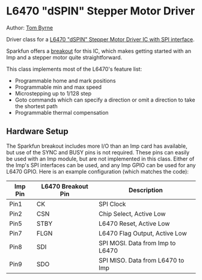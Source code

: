 L6470 "dSPIN" Stepper Motor Driver
===================================

Author: [Tom Byrne](https://github.com/tombrew/)

Driver class for a [L6470 "dSPIN" Stepper Motor Driver IC with SPI interface](http://www.st.com/st-web-ui/static/active/en/resource/technical/document/datasheet/CD00255075.pdf
).

Sparkfun offers a [breakout](https://www.sparkfun.com/products/11611) for this IC, which makes getting started with an Imp and a stepper motor quite straightforward.

This class implements most of the L6470's feature list:

 *  Programmable home and mark positions
 *  Programmable min and max speed
 *  Microstepping up to 1/128 step
 *  Goto commands which can specify a direction or omit a direction to take the shortest path
 *  Programmable thermal compensation

## Hardware Setup
The Sparkfun breakout includes more I/O than an Imp card has available, but use of the SYNC and BUSY pins is not required. These pins can easily be used with an Imp module, but are not implemented in this class. Either of the Imp's SPI interfaces can be used, and any Imp GPIO can be used for any L6470 GPIO. Here is an example configuration (which matches the code):

| Imp Pin | L6470 Breakout Pin | Description |
| ------- | ------------------ | ----------- |
| Pin1    | CK                 | SPI Clock   |
| Pin2    | CSN                | Chip Select, Active Low |
| Pin5    | STBY               | L6470 Reset, Active Low |
| Pin7    | FLGN               | L6470 Flag Output, Active Low |
| Pin8    | SDI                | SPI MOSI. Data from Imp to L6470 |
| Pin9    | SDO                | SPI MISO. Data from L6470 to Imp |
